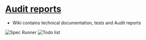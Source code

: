 # [Audit reports](https://github.com/jenniekibiri/TodoList-App/wiki)

- Wiki contains technical documentation, tests and Audit reports

![Spec Runner](https://i.imgur.com/NxwOMgc.png)
![Todo list](https://i.imgur.com/kPK7eiV.png)
